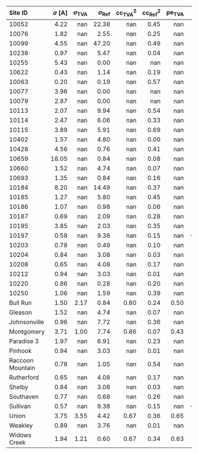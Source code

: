 | Site ID          |   $\sigma$ [A] |   $\sigma_\text{TVA}$ |   $\sigma_\text{Ref}$ |   $\text{cc}^2_\text{TVA}$ |   $\text{cc}^2_\text{Ref}$ |   $\text{pe}_\text{TVA}$ |   $\text{pe}_\text{Ref}$ |
|:-----------------|---------------:|----------------------:|----------------------:|---------------------------:|---------------------------:|-------------------------:|-------------------------:|
| 10052            |           4.22 |                nan    |                 22.38 |                     nan    |                       0.45 |                   nan    |                   -21.06 |
| 10076            |           1.82 |                nan    |                  2.55 |                     nan    |                       0.25 |                   nan    |                    -1.01 |
| 10099            |           4.55 |                nan    |                 47.20 |                     nan    |                       0.49 |                   nan    |                   nan    |
| 10238            |           0.97 |                nan    |                  5.47 |                     nan    |                       0.04 |                   nan    |                   -33.68 |
| 10255            |           5.43 |                nan    |                  0.00 |                     nan    |                     nan    |                   nan    |                    -0.01 |
| 10622            |           0.43 |                nan    |                  1.14 |                     nan    |                       0.19 |                   nan    |                   nan    |
| 10063            |           0.20 |                nan    |                  0.19 |                     nan    |                       0.57 |                   nan    |                     0.53 |
| 10077            |           3.96 |                nan    |                  0.00 |                     nan    |                     nan    |                   nan    |                    -0.14 |
| 10079            |           2.87 |                nan    |                  0.00 |                     nan    |                     nan    |                   nan    |                    -0.00 |
| 10113            |           2.07 |                nan    |                  9.94 |                     nan    |                       0.54 |                   nan    |                   -16.55 |
| 10114            |           2.47 |                nan    |                  6.06 |                     nan    |                       0.33 |                   nan    |                    -3.94 |
| 10115            |           3.89 |                nan    |                  5.91 |                     nan    |                       0.69 |                   nan    |                     0.18 |
| 10402            |           1.57 |                nan    |                  4.80 |                     nan    |                       0.00 |                   nan    |                    -9.38 |
| 10428            |           4.56 |                nan    |                  0.76 |                     nan    |                       0.41 |                   nan    |                     0.19 |
| 10659            |          18.05 |                nan    |                  0.84 |                     nan    |                       0.08 |                   nan    |                    -0.07 |
| 10660            |           1.52 |                nan    |                  4.74 |                     nan    |                       0.07 |                   nan    |                    -8.09 |
| 10693            |           1.35 |                nan    |                  0.84 |                     nan    |                       0.16 |                   nan    |                     0.10 |
| 10184            |           8.20 |                nan    |                 14.49 |                     nan    |                       0.37 |                   nan    |                    -0.97 |
| 10185            |           1.27 |                nan    |                  5.80 |                     nan    |                       0.45 |                   nan    |                   -14.66 |
| 10186            |           1.07 |                nan    |                  0.98 |                     nan    |                       0.06 |                   nan    |                    -0.41 |
| 10187            |           0.69 |                nan    |                  2.09 |                     nan    |                       0.28 |                   nan    |                    -6.04 |
| 10195            |           3.85 |                nan    |                  2.03 |                     nan    |                       0.35 |                   nan    |                     0.35 |
| 10197            |           0.58 |                nan    |                  9.38 |                     nan    |                       0.15 |                   nan    |                  -253.05 |
| 10203            |           0.78 |                nan    |                  0.49 |                     nan    |                       0.10 |                   nan    |                     0.01 |
| 10204            |           0.84 |                nan    |                  3.08 |                     nan    |                       0.03 |                   nan    |                   -12.20 |
| 10208            |           0.65 |                nan    |                  4.08 |                     nan    |                       0.17 |                   nan    |                   -33.96 |
| 10212            |           0.94 |                nan    |                  3.03 |                     nan    |                       0.01 |                   nan    |                    -9.83 |
| 10220            |           0.86 |                nan    |                  0.28 |                     nan    |                       0.20 |                   nan    |                     0.19 |
| 10250            |           1.06 |                nan    |                  1.59 |                     nan    |                       0.39 |                   nan    |                    -0.61 |
| Bull Run         |           1.50 |                  2.17 |                  0.84 |                       0.80 |                       0.24 |                     0.50 |                     0.24 |
| Gleason          |           1.52 |                nan    |                  4.74 |                     nan    |                       0.07 |                   nan    |                    -8.10 |
| Johnsonville     |           0.96 |                nan    |                  7.72 |                     nan    |                       0.36 |                   nan    |                   -55.03 |
| Montgomery       |           3.71 |                  1.00 |                  7.74 |                       0.86 |                       0.07 |                     0.43 |                    -3.27 |
| Paradise 3       |           1.97 |                nan    |                  6.91 |                     nan    |                       0.23 |                   nan    |                    -8.91 |
| Pinhook          |           0.94 |                nan    |                  3.03 |                     nan    |                       0.01 |                   nan    |                    -9.85 |
| Raccoon Mountain |           0.78 |                nan    |                  1.05 |                     nan    |                       0.54 |                   nan    |                     0.18 |
| Rutherford       |           0.65 |                nan    |                  4.08 |                     nan    |                       0.17 |                   nan    |                   -34.08 |
| Shelby           |           0.84 |                nan    |                  3.08 |                     nan    |                       0.03 |                   nan    |                   -12.24 |
| Southaven        |           0.77 |                nan    |                  0.68 |                     nan    |                       0.26 |                   nan    |                     0.11 |
| Sullivan         |           0.57 |                nan    |                  9.38 |                     nan    |                       0.15 |                   nan    |                  -254.12 |
| Union            |           3.75 |                  3.55 |                  4.42 |                       0.67 |                       0.36 |                     0.65 |                     0.03 |
| Weakley          |           0.89 |                nan    |                  3.76 |                     nan    |                       0.01 |                   nan    |                   -16.90 |
| Widows Creek     |           1.94 |                  1.21 |                  0.60 |                       0.67 |                       0.34 |                     0.63 |                     0.27 |